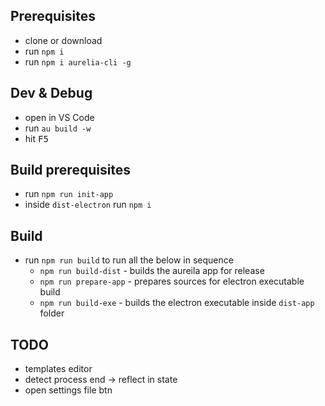 ## Prerequisites
* clone or download
* run `npm i`
* run `npm i aurelia-cli -g`

## Dev & Debug
* open in VS Code
* run `au build -w`
* hit <kbd>F5</kbd>

## Build prerequisites
* run `npm run init-app`
* inside `dist-electron` run `npm i`

## Build
* run `npm run build` to run all the below in sequence
	* `npm run build-dist` - builds the aureila app for release
	* `npm run prepare-app` - prepares sources for electron executable build
	* `npm run build-exe` - builds the electron executable inside `dist-app` folder

## TODO
* templates editor
* detect process end -> reflect in state
* open settings file btn
